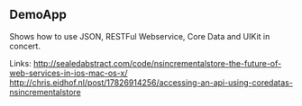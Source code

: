 ## DemoApp

Shows how to use JSON, RESTFul Webservice, Core Data and UIKit in concert.


Links:
<http://sealedabstract.com/code/nsincrementalstore-the-future-of-web-services-in-ios-mac-os-x/>
<http://chris.eidhof.nl/post/17826914256/accessing-an-api-using-coredatas-nsincrementalstore>